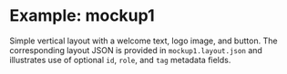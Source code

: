 # Example: mockup1

Simple vertical layout with a welcome text, logo image, and button. The
corresponding layout JSON is provided in `mockup1.layout.json` and illustrates
use of optional `id`, `role`, and `tag` metadata fields.
